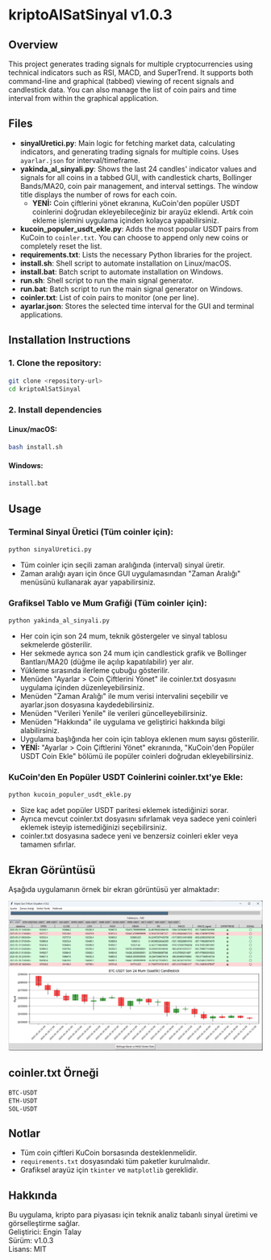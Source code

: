 # kriptoAlSatSinyal v1.0.3

## Overview
This project generates trading signals for multiple cryptocurrencies using technical indicators such as RSI, MACD, and SuperTrend. It supports both command-line and graphical (tabbed) viewing of recent signals and candlestick data. You can also manage the list of coin pairs and time interval from within the graphical application.

## Files
- **sinyalUretici.py**: Main logic for fetching market data, calculating indicators, and generating trading signals for multiple coins. Uses `ayarlar.json` for interval/timeframe.
- **yakinda_al_sinyali.py**: Shows the last 24 candles' indicator values and signals for all coins in a tabbed GUI, with candlestick charts, Bollinger Bands/MA20, coin pair management, and interval settings. The window title displays the number of rows for each coin.
    - **YENİ:** Coin çiftlerini yönet ekranına, KuCoin'den popüler USDT coinlerini doğrudan ekleyebileceğiniz bir arayüz eklendi. Artık coin ekleme işlemini uygulama içinden kolayca yapabilirsiniz.
- **kucoin_populer_usdt_ekle.py**: Adds the most popular USDT pairs from KuCoin to `coinler.txt`. You can choose to append only new coins or completely reset the list.
- **requirements.txt**: Lists the necessary Python libraries for the project.
- **install.sh**: Shell script to automate installation on Linux/macOS.
- **install.bat**: Batch script to automate installation on Windows.
- **run.sh**: Shell script to run the main signal generator.
- **run.bat**: Batch script to run the main signal generator on Windows.
- **coinler.txt**: List of coin pairs to monitor (one per line).
- **ayarlar.json**: Stores the selected time interval for the GUI and terminal applications.

## Installation Instructions

### 1. Clone the repository:
```sh
git clone <repository-url>
cd kriptoAlSatSinyal
```

### 2. Install dependencies

#### Linux/macOS:
```sh
bash install.sh
```

#### Windows:
```bat
install.bat
```

## Usage

### Terminal Sinyal Üretici (Tüm coinler için):
```sh
python sinyalUretici.py
```
- Tüm coinler için seçili zaman aralığında (interval) sinyal üretir.
- Zaman aralığı ayarı için önce GUI uygulamasından "Zaman Aralığı" menüsünü kullanarak ayar yapabilirsiniz.

### Grafiksel Tablo ve Mum Grafiği (Tüm coinler için):
```sh
python yakinda_al_sinyali.py
```
- Her coin için son 24 mum, teknik göstergeler ve sinyal tablosu sekmelerde gösterilir.
- Her sekmede ayrıca son 24 mum için candlestick grafik ve Bollinger Bantları/MA20 (düğme ile açılıp kapatılabilir) yer alır.
- Yükleme sırasında ilerleme çubuğu gösterilir.
- Menüden "Ayarlar > Coin Çiftlerini Yönet" ile coinler.txt dosyasını uygulama içinden düzenleyebilirsiniz.
- Menüden "Zaman Aralığı" ile mum verisi intervalini seçebilir ve ayarlar.json dosyasına kaydedebilirsiniz.
- Menüden "Verileri Yenile" ile verileri güncelleyebilirsiniz.
- Menüden "Hakkında" ile uygulama ve geliştirici hakkında bilgi alabilirsiniz.
- Uygulama başlığında her coin için tabloya eklenen mum sayısı gösterilir.
- **YENİ:** "Ayarlar > Coin Çiftlerini Yönet" ekranında, "KuCoin'den Popüler USDT Coin Ekle" bölümü ile popüler coinleri doğrudan ekleyebilirsiniz.

### KuCoin'den En Popüler USDT Coinlerini coinler.txt'ye Ekle:
```sh
python kucoin_populer_usdt_ekle.py
```
- Size kaç adet popüler USDT paritesi eklemek istediğinizi sorar.
- Ayrıca mevcut coinler.txt dosyasını sıfırlamak veya sadece yeni coinleri eklemek isteyip istemediğinizi seçebilirsiniz.
- coinler.txt dosyasına sadece yeni ve benzersiz coinleri ekler veya tamamen sıfırlar.

## Ekran Görüntüsü

Aşağıda uygulamanın örnek bir ekran görüntüsü yer almaktadır:

![Ekran Görüntüsü](docs/screenshot.png)

## coinler.txt Örneği
```
BTC-USDT
ETH-USDT
SOL-USDT
```

## Notlar
- Tüm coin çiftleri KuCoin borsasında desteklenmelidir.
- `requirements.txt` dosyasındaki tüm paketler kurulmalıdır.
- Grafiksel arayüz için `tkinter` ve `matplotlib` gereklidir.

## Hakkında
Bu uygulama, kripto para piyasası için teknik analiz tabanlı sinyal üretimi ve görselleştirme sağlar.  
Geliştirici: Engin Talay  
Sürüm: v1.0.3  
Lisans: MIT